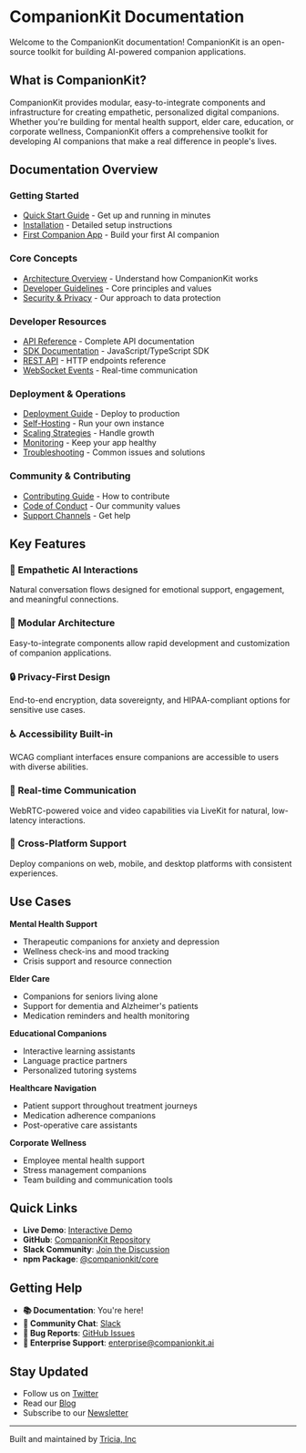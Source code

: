 # CompanionKit Documentation

Welcome to the CompanionKit documentation! CompanionKit is an open-source toolkit for building AI-powered companion applications.

## What is CompanionKit?

CompanionKit provides modular, easy-to-integrate components and infrastructure for creating empathetic, personalized digital companions. Whether you're building for mental health support, elder care, education, or corporate wellness, CompanionKit offers a comprehensive toolkit for developing AI companions that make a real difference in people's lives.

## Documentation Overview

### Getting Started
- [Quick Start Guide](getting-started.md) - Get up and running in minutes
- [Installation](getting-started.md#installation) - Detailed setup instructions
- [First Companion App](getting-started.md#next-steps) - Build your first AI companion

### Core Concepts
- [Architecture Overview](architecture.md) - Understand how CompanionKit works
- [Developer Guidelines](developer-guidelines.md) - Core principles and values
- [Security & Privacy](architecture.md#security-architecture) - Our approach to data protection

### Developer Resources
- [API Reference](api-reference.md) - Complete API documentation
- [SDK Documentation](api-reference.md#javascript-sdk) - JavaScript/TypeScript SDK
- [REST API](api-reference.md#rest-api) - HTTP endpoints reference
- [WebSocket Events](api-reference.md#websocket-events) - Real-time communication

### Deployment & Operations
- [Deployment Guide](deployment.md) - Deploy to production
- [Self-Hosting](deployment.md#self-hosting) - Run your own instance
- [Scaling Strategies](deployment.md#scaling-strategies) - Handle growth
- [Monitoring](deployment.md#production-considerations) - Keep your app healthy
- [Troubleshooting](troubleshooting.md) - Common issues and solutions

### Community & Contributing
- [Contributing Guide](contributing.md) - How to contribute
- [Code of Conduct](../CONTRIBUTING.md#code-of-care) - Our community values
- [Support Channels](contributing.md#questions) - Get help

## Key Features

### 🤝 Empathetic AI Interactions
Natural conversation flows designed for emotional support, engagement, and meaningful connections.

### 🔧 Modular Architecture
Easy-to-integrate components allow rapid development and customization of companion applications.

### 🔒 Privacy-First Design
End-to-end encryption, data sovereignty, and HIPAA-compliant options for sensitive use cases.

### ♿ Accessibility Built-in
WCAG compliant interfaces ensure companions are accessible to users with diverse abilities.

### 🚀 Real-time Communication
WebRTC-powered voice and video capabilities via LiveKit for natural, low-latency interactions.

### 📱 Cross-Platform Support
Deploy companions on web, mobile, and desktop platforms with consistent experiences.

## Use Cases

**Mental Health Support**
- Therapeutic companions for anxiety and depression
- Wellness check-ins and mood tracking
- Crisis support and resource connection

**Elder Care**
- Companions for seniors living alone
- Support for dementia and Alzheimer's patients
- Medication reminders and health monitoring

**Educational Companions**
- Interactive learning assistants
- Language practice partners
- Personalized tutoring systems

**Healthcare Navigation**
- Patient support throughout treatment journeys
- Medication adherence companions
- Post-operative care assistants

**Corporate Wellness**
- Employee mental health support
- Stress management companions
- Team building and communication tools

## Quick Links

- **Live Demo**: [Interactive Demo](https://demo.companionkit.ai)
- **GitHub**: [CompanionKit Repository](https://github.com/Tricia-42/CompanionKit)
- **Slack Community**: [Join the Discussion](https://companionkit-community.slack.com)
- **npm Package**: [@companionkit/core](https://www.npmjs.com/package/@companionkit/core)

## Getting Help

- **📚 Documentation**: You're here!
- **💬 Community Chat**: [Slack](https://companionkit-community.slack.com)
- **🐛 Bug Reports**: [GitHub Issues](https://github.com/Tricia-42/CompanionKit/issues)
- **💼 Enterprise Support**: enterprise@companionkit.ai

## Stay Updated

- Follow us on [Twitter](https://twitter.com/companionkit)
- Read our [Blog](https://blog.companionkit.ai)
- Subscribe to our [Newsletter](https://companionkit.ai/newsletter)

---

Built and maintained by [Tricia, Inc](https://heytricia.ai) 